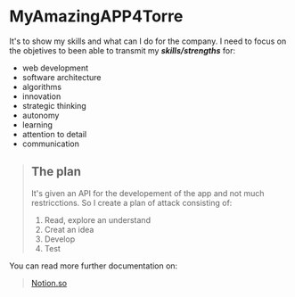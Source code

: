 # MyAmazingAPP4Torre

It's to show my skills and what can I do for the company. I need to focus on the objetives to been able to transmit my ***skills/strengths*** for:
- web development
- software architecture
- algorithms
- innovation
- strategic thinking
- autonomy
- learning
- attention to detail
- communication

> ## The plan
> 
> It's given an API for the developement of the app and not much restricctions. So I create a plan of attack consisting of:
> 1. Read, explore an understand
> 2. Creat an idea
> 3. Develop
> 4. Test

You can read more further documentation on:
> [Notion.so](https://possible-drawer-6c0.notion.site/My-Amazing-APP-for-Torre-ed86b39f878449e0aec4e5d230acbca9)
